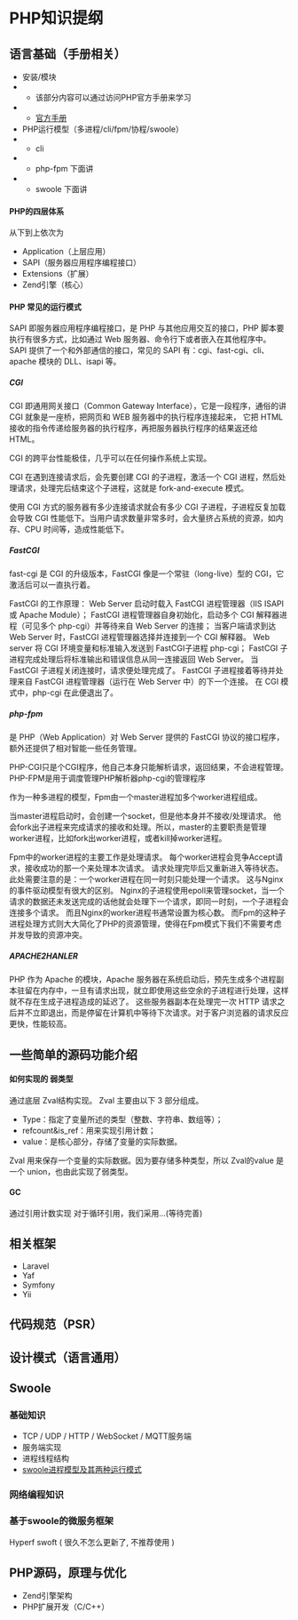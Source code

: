 PHP知识提纲
==

## 语言基础（手册相关）
- 安装/模块
- - 该部分内容可以通过访问PHP官方手册来学习
- - [官方手册](https://www.php.net/manual/zh/index.php)
- PHP运行模型（多进程/cli/fpm/协程/swoole）
- - cli
- - php-fpm 下面讲
- - swoole 下面讲

#### PHP的四层体系

从下到上依次为
- Application（上层应用）
- SAPI（服务器应用程序编程接口）
- Extensions（扩展）
- Zend引擎（核心）

#### PHP 常见的运行模式
SAPI 即服务器应用程序编程接口，是 PHP 与其他应用交互的接口，PHP 脚本要执行有很多方式，比如通过 Web 服务器、命令行下或者嵌入在其他程序中。
SAPI 提供了一个和外部通信的接口，常见的 SAPI 有：cgi、fast-cgi、cli、apache 模块的 DLL、isapi 等。

##### CGI
CGI 即通用网关接口（Common Gateway Interface），它是一段程序，通俗的讲 CGI 就象是一座桥，把网页和 WEB 服务器中的执行程序连接起来，
它把 HTML 接收的指令传递给服务器的执行程序，再把服务器执行程序的结果返还给 HTML。

CGI 的跨平台性能极佳，几乎可以在任何操作系统上实现。

CGI 在遇到连接请求后，会先要创建 CGI 的子进程，激活一个 CGI 进程，然后处理请求，处理完后结束这个子进程，这就是 fork-and-execute 模式。

使用 CGI 方式的服务器有多少连接请求就会有多少 CGI 子进程，子进程反复加载 会导致 CGI 性能低下。当用户请求数量非常多时，会大量挤占系统的资源，如内存、CPU 时间等，造成性能低下。

##### FastCGI
fast-cgi 是 CGI 的升级版本，FastCGI 像是一个常驻（long-live）型的 CGI，它激活后可以一直执行着。

FastCGI 的工作原理：
Web Server 启动时载入 FastCGI 进程管理器（IIS ISAPI 或 Apache Module）；
FastCGI 进程管理器自身初始化，启动多个 CGI 解释器进程（可见多个 php-cgi）并等待来自 Web Server 的连接；
当客户端请求到达 Web Server 时，FastCGI 进程管理器选择并连接到一个 CGI 解释器。
Web server 将 CGI 环境变量和标准输入发送到 FastCGI子进程 php-cgi；
FastCGI 子进程完成处理后将标准输出和错误信息从同一连接返回 Web Server。
当 FastCGI 子进程关闭连接时，请求便处理完成了。
FastCGI 子进程接着等待并处理来自 FastCGI 进程管理器（运行在 Web Server 中）的下一个连接。 
在 CGI 模式中，php-cgi 在此便退出了。

##### php-fpm
是 PHP（Web Application）对 Web Server 提供的 FastCGI 协议的接口程序，额外还提供了相对智能一些任务管理。

PHP-CGI只是个CGI程序，他自己本身只能解析请求，返回结果，不会进程管理。
PHP-FPM是用于调度管理PHP解析器php-cgi的管理程序

作为一种多进程的模型，Fpm由一个master进程加多个worker进程组成。

当master进程启动时，会创建一个socket，但是他本身并不接收/处理请求。
他会fork出子进程来完成请求的接收和处理。所以，master的主要职责是管理worker进程，比如fork出worker进程，或者kill掉worker进程。

Fpm中的worker进程的主要工作是处理请求。
每个worker进程会竞争Accept请求，接收成功的那一个来处理本次请求。
请求处理完毕后又重新进入等待状态。此处需要注意的是：一个worker进程在同一时刻只能处理一个请求。
这与Nginx的事件驱动模型有很大的区别。
Nginx的子进程使用epoll来管理socket，当一个请求的数据还未发送完成的话他就会处理下一个请求，即同一时刻，一个子进程会连接多个请求。
而且Nginx的worker进程书通常设置为核心数。
而Fpm的这种子进程处理方式则大大简化了PHP的资源管理，使得在Fpm模式下我们不需要考虑并发导致的资源冲突。


##### APACHE2HANLER
PHP 作为 Apache 的模块，Apache 服务器在系统启动后，预先生成多个进程副本驻留在内存中，一旦有请求出现，就立即使用这些空余的子进程进行处理，这样就不存在生成子进程造成的延迟了。
这些服务器副本在处理完一次 HTTP 请求之后并不立即退出，而是停留在计算机中等待下次请求。对于客户浏览器的请求反应更快，性能较高。


## 一些简单的源码功能介绍

#### 如何实现的 弱类型
通过底层 Zval结构实现。 Zval 主要由以下 3 部分组成。
- Type：指定了变量所述的类型（整数、字符串、数组等）；
- refcount&is_ref：用来实现引用计数；
- value：是核心部分，存储了变量的实际数据。

Zval 用来保存一个变量的实际数据。因为要存储多种类型，所以 Zval的value 是一个 union，也由此实现了弱类型。

#### GC
通过引用计数实现
对于循环引用，我们采用...(等待完善)


## 相关框架
- Laravel
- Yaf
- Symfony
- Yii

## 代码规范（PSR）

## 设计模式（语言通用）

## Swoole

###  基础知识
- TCP / UDP / HTTP / WebSocket / MQTT服务端
- 服务端实现
- 进程线程结构
- [swoole进程模型及其两种运行模式](/Language/PHP/Swoole.md)
  
###  网络编程知识

### 基于swoole的微服务框架
Hyperf
swoft ( 很久不怎么更新了, 不推荐使用 )

## PHP源码，原理与优化
- Zend引擎架构
- PHP扩展开发（C/C++）